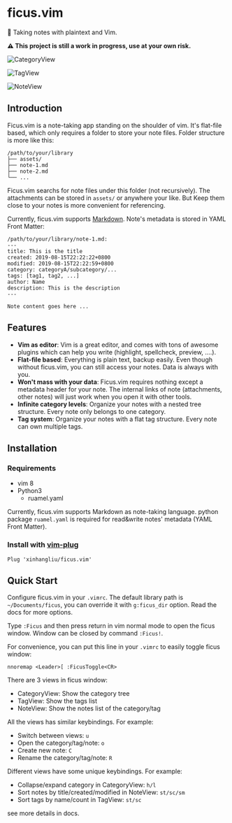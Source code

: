 # ficus.vim

🌳 Taking notes with plaintext and Vim.

**⚠️ This project is still a work in progress, use at your own risk.**

![CategoryView](https://user-images.githubusercontent.com/21138560/63208187-b65b2500-c103-11e9-8ccc-920ada8635e7.png)

![TagView](https://user-images.githubusercontent.com/21138560/63208194-c541d780-c103-11e9-96a1-eda8b359d4d1.png)

![NoteView](https://user-images.githubusercontent.com/21138560/63208198-ca068b80-c103-11e9-9118-fa1313c8334d.png)

## Introduction

Ficus.vim is a note-taking app standing on the shoulder of vim. It's
flat-file based, which only requires a folder to store your note files. Folder
structure is more like this:

```
/path/to/your/library
├── assets/
├── note-1.md
├── note-2.md
└── ...
```

Ficus.vim searchs for note files under this folder (not recursively). The
attachments can be stored in `assets/` or anywhere your like. But Keep them
close to your notes is more convenient for referencing.

Currently, ficus.vim supports [Markdown](https://en.wikipedia.org/wiki/Markdown).
Note's metadata is stored in YAML Front Matter:

```
/path/to/your/library/note-1.md:
---
title: This is the title
created: 2019-08-15T22:22:22+0800
modified: 2019-08-15T22:22:59+0800
category: categoryA/subcategory/...
tags: [tag1, tag2, ...]
author: Name
description: This is the description
---

Note content goes here ...
```

## Features

- **Vim as editor**: Vim is a great editor, and comes with tons of awesome
plugins which can help you write (highlight, spellcheck, preview, ....).
- **Flat-file based**: Everything is plain text, backup easily. Even though
without ficus.vim, you can still access your notes. Data is always with you.
- **Won't mass with your data**: Ficus.vim requires nothing except a metadata
header for your note. The internal links of note (attachments, other notes)
will just work when you open it with other tools.
- **Infinite category levels**: Organize your notes with a nested tree structure.
Every note only belongs to one category.
- **Tag system**: Organize your notes with a flat tag structure. Every note can
own multiple tags.

## Installation

### Requirements

- vim 8
- Python3
    - ruamel.yaml

Currently, ficus.vim supports Markdown as note-taking language. python package
`ruamel.yaml` is required for read&write notes' metadata (YAML Front Matter).

### Install with [vim-plug](https://github.com/junegunn/vim-plug)

```vim
Plug 'xinhangliu/ficus.vim'
```

## Quick Start

Configure ficus.vim in your `.vimrc`. The default library path is
`~/Documents/ficus`, you can override it with `g:ficus_dir` option. Read the docs
for more options.

Type `:Ficus` and then press return in vim normal mode to open the ficus window.
Window can be closed by command `:Ficus!`.

For convenience, you can put this line in your `.vimrc` to easily toggle ficus
window:

```vim
nnoremap <Leader>[ :FicusToggle<CR>
```

There are 3 views in ficus window:
  - CategoryView: Show the category tree
  - TagView: Show the tags list
  - NoteView: Show the notes list of the category/tag

All the views has similar keybindings. For example:
  - Switch between views: `u`
  - Open the category/tag/note: `o`
  - Create new note: `C`
  - Rename the category/tag/note: `R`

Different views have some unique keybindings. For example:
  - Collapse/expand category in CategoryView: `h/l`
  - Sort notes by title/created/modified in NoteView: `st/sc/sm`
  - Sort tags by name/count in TagView: `st/sc`

see more details in docs.

